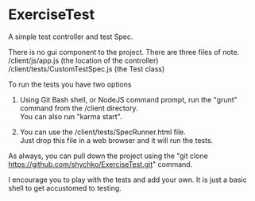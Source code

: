 # ExerciseTest
A simple test controller and test Spec.

There is no gui component to the project.  There are three files of note.  
/client/js/app.js  (the location of the controller)
/client/tests/CustomTestSpec.js   (the Test class)

To run the tests you have two options 
1.  Using Git Bash shell, or NodeJS command prompt, run the "grunt" command from the /client directory.  
You can also run "karma start".

2.  You can use the /client/tests/SpecRunner.html file.  
Just drop this file in a web browser and it will run the tests.

As always, you can pull down the project using the 
"git clone https://github.com/shychko/ExerciseTest.git" command.

I encourage you to play with the tests and add your own.  It is just a basic shell to get accustomed to testing.
